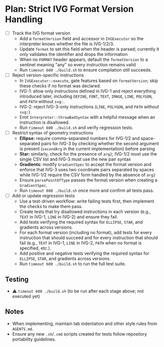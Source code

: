 # Plan: Strict IVG Format Version Handling

- [ ] Track the IVG format version
	- Add a `formatVersion` field and accessor in `IVGExecutor` so the interpreter knows whether the file is IVG-1/2/3.
	- Update `format` to set this field when the header is parsed; currently it only validates the identifier and drops the information
	- When no `FORMAT` header appears, default the `formatVersion` to a sentinel meaning "any" so every instruction remains valid
	- Run `timeout 600 ./build.sh` to ensure compilation still succeeds.
- [ ] Reject version-specific instructions
	- In `IVGExecutor::execute`, gate features based on `formatVersion`; skip these checks if no format was declared:
	- IVG-1: allow only instructions defined in IVG-1 and reject everything introduced later, including `DEFINE`, `FONT`, `TEXT`, `IMAGE`, `LINE`, `POLYGON`, and `PATH` without `svg:`.
	- IVG-2: reject IVG-3-only instructions (`LINE`, `POLYGON`, and `PATH` without `svg:`).
	- Emit `Interpreter::throwBadSyntax` with a helpful message when an instruction is disallowed.
	- Run `timeout 600 ./build.sh` and verify regression tests.
- [ ] Restrict syntax of geometry instructions
	- **Ellipse:** require comma-separated numbers for IVG-1/2 and space-separated pairs for IVG-3 by checking whether the second argument is present (`secondArg` in the current implementation) before parsing
	- **Star:** similarly, check for the presence of `arg2`; IVG-1/2 must use the single CSV list and IVG-3 must use the new pair syntax
	- **Gradients:** modify `GradientSpec` to accept the format version and enforce that IVG-3 uses two coordinate pairs separated by spaces while IVG-1/2 require the CSV form handled by the absence of `arg2`
	- Ensure `parsePaintOfType` passes the format version when creating a `GradientSpec`.
	- Run `timeout 600 ./build.sh` once more and confirm all tests pass.
- [ ] Add or update regression tests
	- Use a test-driven workflow: write failing tests first, then implement the checks to make them pass.
	- Create tests that try disallowed instructions in each version (e.g., `TEXT` in IVG-1, `LINE` in IVG-2) and ensure they fail.
	- Add tests verifying the required syntax for `ELLIPSE`, `STAR`, and gradients across versions.
	- For each format version (including no format), add tests for every instruction that should succeed and for every instruction that should fail (e.g., `TEXT` in IVG-1, `LINE` in IVG-2, `PATH` when no format is specified, etc.).
	- Add positive and negative tests verifying the required syntax for `ELLIPSE`, `STAR`, and gradients across versions.
	- Run `timeout 600 ./build.sh` to run the full test suite.

## Testing
- ⚠️ `timeout 600 ./build.sh` (to be run after each stage above; not executed yet)

## Notes
- When implementing, maintain tab indentation and other style rules from `AGENTS.md`.
- Ensure any new `.sh`/`.cmd` scripts created for tests follow repository portability guidelines.
